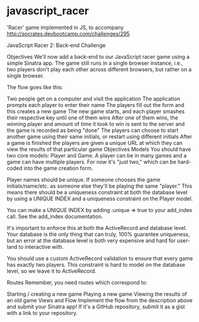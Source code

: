 javascript_racer
================

'Racer' game implemented in JS, to accompany http://socrates.devbootcamp.com/challenges/295

JavaScript Racer 2: Back-end Challenge

Objectives
We'll now add a back-end to our JavaScript racer game using a simple Sinatra app. The game still runs in a single browser instance, i.e., two players don't play each other across different browsers, but rather on a single browser.

The flow goes like this:

Two people get on a computer and visit the application
The application prompts each player to enter their name
The players fill out the form and this creates a new game
The new game starts, and each player smashes their respective key until one of them wins
After one of them wins, the winning player and amount of time it took to win is sent to the server and the game is recorded as being "done"
The players can choose to start another game using their same initials, or restart using different initials
After a game is finished the players are given a unique URL at which they can view the results of that particular game
Objectives
Models
You should have two core models: Player and Game. A player can be in many games and a game can have multiple players. For now it's "just two," which can be hard-coded into the game creation form.

Player names should be unique. If someone chooses the game initials/name/etc. as someone else they'll be playing the same "player." This means there should be a uniqueness constraint at both the database level by using a UNIQUE INDEX and a uniqueness constraint on the Player model.

You can make a UNIQUE INDEX by adding :unique => true to your add_index call. See the add_index documentation.

It's important to enforce this at both the ActiveRecord and database level. Your database is the only thing that can truly, 100% guarantee uniqueness, but an error at the database level is both very expensive and hard for user-land to interactive with.

You should use a custom ActiveRecord validation to ensure that every game has exactly two players. This constraint is hard to model on the database level, so we leave it to ActiveRecord.

Routes
Remember, you need routes which correspond to:

Starting / creating a new game
Playing a new game
Viewing the results of an old game
Views and Flow
Implement the flow from the description above and submit your Sinatra app! If it's a GitHub repository, submit it as a gist with a link to your repository.
